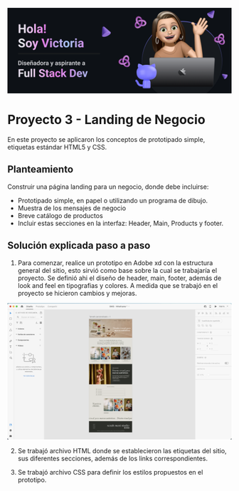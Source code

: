 ![Banner](Banner.png)

# Proyecto 3 - Landing de Negocio

En este proyecto se aplicaron los conceptos de prototipado simple, etiquetas estándar HTML5 y CSS. 

## Planteamiento

Construir una página landing para un negocio, donde debe incluirse:

- Prototipado simple, en papel o utilizando un programa de dibujo.
- Muestra de los mensajes de negocio
- Breve catálogo de productos
- Incluir estas secciones en la interfaz: Header, Main, Products y footer.

## Solución explicada paso a paso

1. Para comenzar, realice un prototipo en Adobe xd con la estructura general del sitio, esto sirvió como base sobre la cual se trabajaría el proyecto. Se definió ahi el diseño de header, main, footer, además de look and feel en tipografias y colores. A medida que se trabajó en el proyecto se hicieron cambios y mejoras.

![Wireframe](Wireframe.png)

2. Se trabajó archivo HTML donde se establecieron las etiquetas del sitio, sus diferentes secciones, además de los links correspondientes.

3. Se trabajó archivo CSS para definir los estilos propuestos en el prototipo.
